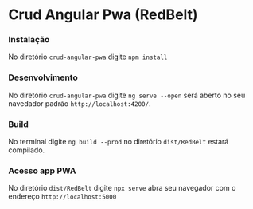 # Crud Angular Pwa (RedBelt)

### Instalação

No diretório `crud-angular-pwa` digite `npm install`


### Desenvolvimento

No diretório `crud-angular-pwa` digite `ng serve --open` será aberto no seu navedador padrão `http://localhost:4200/`.

### Build

No terminal digite `ng build --prod` no diretório `dist/RedBelt` estará compilado.

### Acesso app PWA

No diretório `dist/RedBelt` digite `npx serve` abra seu navegador com o endereço `http://localhost:5000` 
